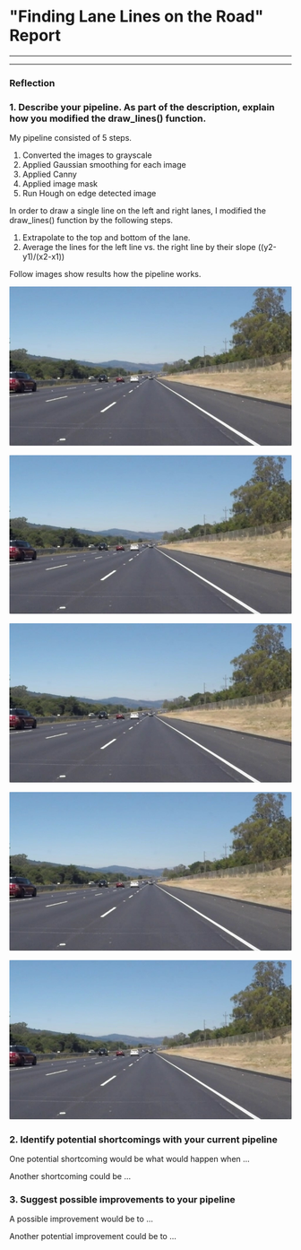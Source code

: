 # **"Finding Lane Lines on the Road" Report**
---

[//]: # (Image References)

[image1]: ./test_images_out/s0.png "Grayscale"
[image2]: ./test_images_out/s0.png "Grayscale"
[image3]: ./test_images_out/s0.png "Grayscale"
[image4]: ./test_images_out/s0.png "Grayscale"
[image5]: ./test_images_out/s0.png "Grayscale"

---

### Reflection

### 1. Describe your pipeline. As part of the description, explain how you modified the draw_lines() function.

My pipeline consisted of 5 steps. 

1. Converted the images to grayscale
2. Applied Gaussian smoothing for each image
3. Applied Canny
4. Applied image mask
5. Run Hough on edge detected image

In order to draw a single line on the left and right lanes, I modified the draw_lines() function by the following steps.

1. Extrapolate to the top and bottom of the lane.
2. Average the lines for the left line vs. the right line by their slope ((y2-y1)/(x2-x1))

Follow images show results how the pipeline works. 

![alt text][image1]

![alt text][image2]

![alt text][image3]

![alt text][image4]

![alt text][image5]


### 2. Identify potential shortcomings with your current pipeline


One potential shortcoming would be what would happen when ... 

Another shortcoming could be ...


### 3. Suggest possible improvements to your pipeline

A possible improvement would be to ...

Another potential improvement could be to ...
